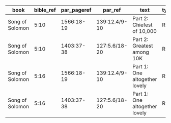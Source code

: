 <!--
https://urantia-book.org/urantiabook/bible_refs/SongofSolomon_1.html
bible_ref = Bible Chapter:Vers
par_pageref = UB 1st English Edition Page:Line
par_ref = UB Paper:Sec:Ppgh
type = See _readme
-->

| book            | bible_ref | par_pageref | par_ref       | text                            | type |
| --------------- | --------- | ----------- | ------------- | ------------------------------- | ---- |
| Song of Solomon | 5:10      | 1566:18-19  | 139:12.4/9-10 | Part 2: Chiefest of 10,000    | R    |
| Song of Solomon | 5:10      | 1403:37-38  | 127:5.6/18-20 | Part 2: Greatest among 10K    | R    |
| Song of Solomon | 5:16      | 1566:18-19  | 139:12.4/9-10 | Part 1: One altogether lovely | R    |
| Song of Solomon | 5:16      | 1403:37-38  | 127:5.6/18-20 | Part 1: One altogether lovely | R    |
